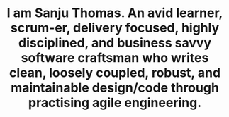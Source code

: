<h1 align="center">I am Sanju Thomas. An avid learner, scrum-er, delivery focused, highly disciplined, and business savvy software craftsman who writes clean, loosely coupled, robust, and maintainable design/code through practising agile engineering.</h1> 
